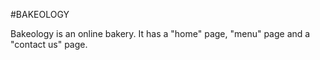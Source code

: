 #BAKEOLOGY

Bakeology is an online bakery. It has a "home" page, "menu" page and a "contact us" page.

